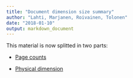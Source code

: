 ```yaml
---
title: "Document dimension size summary"
author: "Lahti, Marjanen, Roivainen, Tolonen"
date: "2018-01-10"
output: markdown_document
---
```


This material is now splitted in two parts:

  * [Page counts](pagecount.md)

  * [Physical dimension](dimension.md)


